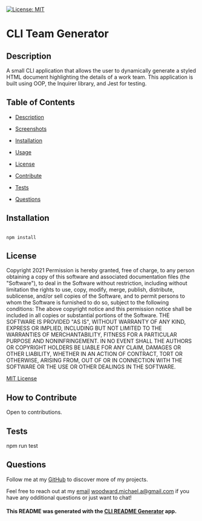 [![License: MIT](https://img.shields.io/badge/License-MIT-yellow.svg)](https://opensource.org/licenses/MIT)

# CLI Team Generator

## Description

A small CLI application that allows the user to dynamically generate a styled HTML document highlighting the details of a work team. This application is built using OOP, the Inquirer library, and Jest for testing.


## Table of Contents

* [Description](#Description)


* [Screenshots](#Screenshots)


* [Installation](#Installation)


* [Usage](#Usage)


* [License](#License)


* [Contribute](#Contribute)


* [Tests](#Tests)


* [Questions](#Questions)



## Installation

<code>
npm install
</code>

## License

Copyright 2021
Permission is hereby granted, free of charge, to any person obtaining a copy of this software and associated documentation files (the "Software"), to deal in the Software without restriction, including without limitation the rights to use, copy, modify, merge, publish, distribute, sublicense, and/or sell copies of the Software, and to permit persons to whom the Software is furnished to do so, subject to the following conditions:
The above copyright notice and this permission notice shall be included in all copies or substantial portions of the Software.
THE SOFTWARE IS PROVIDED "AS IS", WITHOUT WARRANTY OF ANY KIND, EXPRESS OR IMPLIED, INCLUDING BUT NOT LIMITED TO THE WARRANTIES OF MERCHANTABILITY, FITNESS FOR A PARTICULAR PURPOSE AND NONINFRINGEMENT. IN NO EVENT SHALL THE AUTHORS OR COPYRIGHT HOLDERS BE LIABLE FOR ANY CLAIM, DAMAGES OR OTHER LIABILITY, WHETHER IN AN ACTION OF CONTRACT, TORT OR OTHERWISE, ARISING FROM, OUT OF OR IN CONNECTION WITH THE SOFTWARE OR THE USE OR OTHER DEALINGS IN THE SOFTWARE.
        

[MIT License](https://www.mit.edu/~amini/LICENSE.md)

## How to Contribute

Open to contributions.

## Tests

npm run test

## Questions

Follow me at my [GitHub](https://github.com/loveliiivelaugh) to discover more of my projects.

Feel free to reach out at my [email](woodward.michael.a@gmail.com) woodward.michael.a@gmail.com if you have any odditional questions or just want to chat!


#### This README was generated with the [CLI README Generator](https://github.com/loveliiivelaugh/nu-hw9-cli-readme-generator) app.

